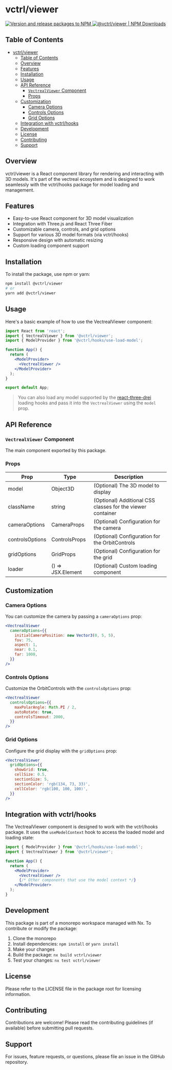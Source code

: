 # vctrl/viewer

[![Version and release packages to NPM](https://img.shields.io/github/actions/workflow/status/vectreal/vectreal-core/version-release.yaml?logo=github&logoColor=%23fc6c18&label=Version%20and%20release%20packages%20to%20NPM&color=%23fc6c18)
](https://github.com/Vectreal/vectreal-core/actions/workflows/version-release.yaml) [![@vctrl/viewer | NPM Downloads](https://img.shields.io/npm/dm/%40vctrl%2Fviewer?logo=npm&logoColor=%23fc6c18&label=%40vctrl%2Fviewer%20%7C%20NPM%20Downloads&color=%23fc6c18)](https://npmjs.com/package/@vctrl/viewer)

## Table of Contents

- [vctrl/viewer](#vctrlviewer)
  - [Table of Contents](#table-of-contents)
  - [Overview](#overview)
  - [Features](#features)
  - [Installation](#installation)
  - [Usage](#usage)
  - [API Reference](#api-reference)
    - [`VectrealViewer` Component](#vectrealviewer-component)
    - [Props](#props)
  - [Customization](#customization)
    - [Camera Options](#camera-options)
    - [Controls Options](#controls-options)
    - [Grid Options](#grid-options)
  - [Integration with vctrl/hooks](#integration-with-vctrlhooks)
  - [Development](#development)
  - [License](#license)
  - [Contributing](#contributing)
  - [Support](#support)

## Overview

vctrl/viewer is a React component library for rendering and interacting with 3D models. It's part of the vectreal ecosystem and is designed to work seamlessly with the vctrl/hooks package for model loading and management.

## Features

- Easy-to-use React component for 3D model visualization
- Integration with Three.js and React Three Fiber
- Customizable camera, controls, and grid options
- Support for various 3D model formats (via vctrl/hooks)
- Responsive design with automatic resizing
- Custom loading component support

## Installation

To install the package, use npm or yarn:

```bash
npm install @vctrl/viewer
# or
yarn add @vctrl/viewer
```

## Usage

Here's a basic example of how to use the VectrealViewer component:

```jsx
import React from 'react';
import { VectrealViewer } from '@vctrl/viewer';
import { ModelProvider } from '@vctrl/hooks/use-load-model';

function App() {
  return (
    <ModelProvider>
      <VectrealViewer />
    </ModelProvider>
  );
}

export default App;
```

> You can also load any model supported by the [react-three-drei](https://github.com/pmndrs/react-three-drei) loading hooks and pass it into the `VectrealViewer` using the `model` prop.

## API Reference

### `VectrealViewer` Component

The main component exported by this package.

### Props

| Prop            | Type              | Description                                                |
| --------------- | ----------------- | ---------------------------------------------------------- |
| model           | Object3D          | (Optional) The 3D model to display                         |
| className       | string            | (Optional) Additional CSS classes for the viewer container |
| cameraOptions   | CameraProps       | (Optional) Configuration for the camera                    |
| controlsOptions | ControlsProps     | (Optional) Configuration for the OrbitControls             |
| gridOptions     | GridProps         | (Optional) Configuration for the grid                      |
| loader          | () => JSX.Element | (Optional) Custom loading component                        |

## Customization

### Camera Options

You can customize the camera by passing a `cameraOptions` prop:

```jsx
<VectrealViewer
  cameraOptions={{
    initialCameraPosition: new Vector3(0, 5, 5),
    fov: 75,
    aspect: 1,
    near: 0.1,
    far: 1000,
  }}
/>
```

### Controls Options

Customize the OrbitControls with the `controlsOptions` prop:

```jsx
<VectrealViewer
  controlsOptions={{
    maxPolarAngle: Math.PI / 2,
    autoRotate: true,
    controlsTimeout: 2000,
  }}
/>
```

### Grid Options

Configure the grid display with the `gridOptions` prop:

```jsx
<VectrealViewer
  gridOptions={{
    showGrid: true,
    cellSize: 0.5,
    sectionSize: 5,
    sectionColor: 'rgb(134, 73, 33)',
    cellColor: 'rgb(100, 100, 100)',
  }}
/>
```

## Integration with vctrl/hooks

The VectrealViewer component is designed to work with the vctrl/hooks package. It uses the `useModelContext` hook to access the loaded model and loading state:

```jsx
import { ModelProvider } from '@vctrl/hooks/use-load-model';
import { VectrealViewer } from '@vctrl/viewer';

function App() {
  return (
    <ModelProvider>
      <VectrealViewer />
      {/* Other components that use the model context */}
    </ModelProvider>
  );
}
```

## Development

This package is part of a monorepo workspace managed with Nx. To contribute or modify the package:

1. Clone the monorepo
2. Install dependencies: `npm install` or `yarn install`
3. Make your changes
4. Build the package: `nx build vctrl/viewer`
5. Test your changes: `nx test vctrl/viewer`

## License

Please refer to the LICENSE file in the package root for licensing information.

## Contributing

Contributions are welcome! Please read the contributing guidelines (if available) before submitting pull requests.

## Support

For issues, feature requests, or questions, please file an issue in the GitHub repository.
